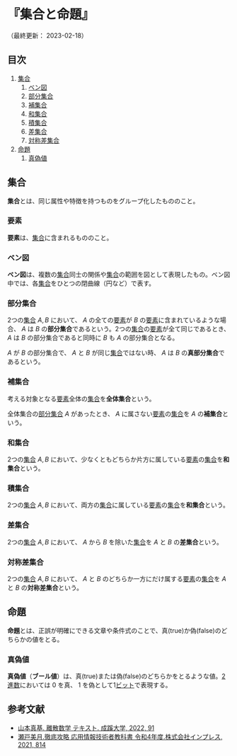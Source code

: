 # 『集合と命題』

（最終更新： 2023-02-18）


## 目次

1. [集合](#集合)
	1. [ベン図](#ベン図)
	1. [部分集合](#部分集合)
	1. [補集合](#補集合)
	1. [和集合](#和集合)
	1. [積集合](#積集合)
	1. [差集合](#差集合)
	1. [対称差集合](#対称差集合)
1. [命題](#命題)
	1. [真偽値](#真偽値)


## 集合

**集合**とは、同じ属性や特徴を持つものをグループ化したもののこと。

### 要素

**要素**は、[集合](#集合)に含まれるもののこと。

### ベン図

**ベン図**は、複数の[集合](#集合)同士の関係や[集合](#集合)の範囲を図として表現したもの。ベン図中では、各[集合](#集合)をひとつの閉曲線（円など）で表す。

### 部分集合

2つの[集合](#集合) $A, B$ において、 $A$ の全ての[要素](#要素)が $B$ の[要素](#要素)に含まれているような場合、 $A$ は $B$ の**部分集合**であるという。2つの[集合](#集合)の[要素](#集合)が全て同じであるとき、 $A$ は $B$ の部分集合であると同時に $B$ も $A$ の部分集合となる。

$A$ が $B$ の部分集合で、 $A$ と $B$ が同じ[集合](#集合)ではない時、 $A$ は $B$ の**真部分集合**であるという。

### 補集合

考える対象となる[要素](#要素)全体の[集合](#集合)を**全体集合**という。

全体集合の[部分集合](#部分集合) $A$ があったとき、 $A$ に属さない[要素](#要素)の[集合](#集合)を $A$ の**補集合**という。

### 和集合

2つの[集合](#集合) $A, B$ において、少なくともどちらか片方に属している[要素](#要素)の[集合](#集合)を**和集合**という。

### 積集合

2つの[集合](#集合) $A, B$ において、両方の[集合](#集合)に属している[要素](#要素)の[集合](#集合)を**和集合**という。

### 差集合

2つの[集合](#集合) $A, B$ において、 $A$ から $B$ を除いた[集合](#集合)を $A$ と $B$ の**差集合**という。

### 対称差集合

2つの[集合](#集合) $A, B$ において、 $A$ と $B$ のどちらか一方にだけ属する[要素](#要素)の[集合](#集合)を $A$ と $B$ の**対称差集合**という。


## 命題

**命題**とは、正誤が明確にできる文章や条件式のことで、真(true)か偽(false)のどちらかの値をとる。

### 真偽値

**真偽値**（**ブール値**）は、真(true)または偽(false)のどちらかをとるような値。[2進数](./radix.md#2進数)においては $0$ を真、 $1$ を偽として1[ビット](../../../_/chapters/computer_and_number.md#ビット)で表現する。


## 参考文献

- [山本真基. 離散数学 テキスト. 成蹊大学, 2022, 91](https://www.ci.seikei.ac.jp/yamamoto/lecture/dm/text.pdf)
- [瀬戸美月.徹底攻略 応用情報技術者教科書 令和4年度.株式会社インプレス, 2021, 814](https://book.impress.co.jp/books/1121101057)
